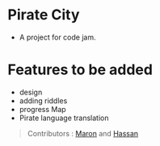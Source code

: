 # Pirate City
* A project for code jam.

# Features to be added
* design
* adding riddles
* progress Map
* Pirate language translation

> Contributors : [Maron](https://github.com/Maron5000) and [Hassan](https://github.com/hassancodes)